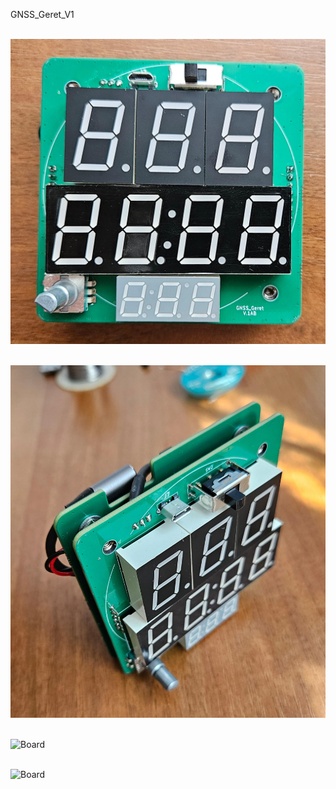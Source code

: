 GNSS_Geret_V1

<br>![Board](https://github.com/xDocka15/GNSS_geret/blob/main/V1/images/board1.jpg)<br>

<br>![Board](https://github.com/xDocka15/GNSS_geret/blob/main/V1/images/board2.jpg)<br>

<br>![Board](https://github.com/xDocka15/GNSS_geret/blob/main/V1/images/board3.jpg)<br>

<br>![Board](https://github.com/xDocka15/GNSS_geret/blob/main/V1/images/board4.jpg)<br>
